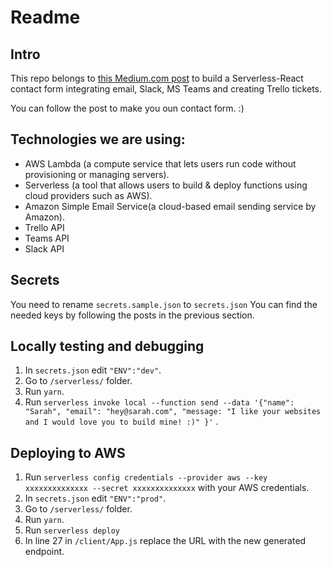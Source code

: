 # Readme

## Intro
This repo belongs to [this Medium.com post](https://medium.com/@ChristianCastillejo/how-to-build-a-serverless-react-contact-form-integrating-email-slack-ms-teams-and-creating-7fc8b0223f4b)
to build a Serverless-React contact form integrating email, Slack, MS Teams and creating Trello tickets.

You can follow the post to make you oun contact form. :)

## Technologies we are using:

* AWS Lambda (a compute service that lets users run code without provisioning or managing servers).
* Serverless (a tool that allows users to build & deploy functions using cloud providers such as AWS).
* Amazon Simple Email Service(a cloud-based email sending service by Amazon).
* Trello API
* Teams API
* Slack API

## Secrets

You need to rename `secrets.sample.json` to `secrets.json`
You can find the needed keys by following the posts in the previous section.

## Locally testing and debugging

1. In `secrets.json` edit `"ENV":"dev"`.
2. Go to `/serverless/` folder.
3. Run `yarn`.
4. Run `serverless invoke local --function send --data '{"name": "Sarah", "email": "hey@sarah.com", "message: "I like your websites and I would love you to build mine! :)" }'` .
## Deploying to AWS

1. Run `serverless config credentials --provider aws --key xxxxxxxxxxxxxx --secret xxxxxxxxxxxxxx` with your AWS credentials.
2. In `secrets.json` edit `"ENV":"prod"`.
3. Go to `/serverless/` folder.
3. Run `yarn`.
4. Run `serverless deploy`
5. In line 27 in `/client/App.js` replace the URL with the new generated endpoint.